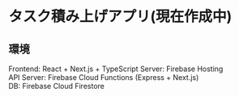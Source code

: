 # タスク積み上げアプリ(現在作成中)

## 環境

Frontend: React + Next.js + TypeScript
Server: Firebase Hosting  
API Server: Firebase Cloud Functions (Express + Next.js)  
DB: Firebase Cloud Firestore
